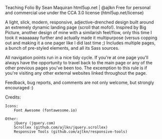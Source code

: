 Teaching Folio By Sean Maquiran
html5up.net | @ajlkn
Free for personal and commercial use under the CCA 3.0 license (html5up.net/license)


A light, slick, modern, responsive, adjective-drenched design built around an extremely
dynamic landing page (scroll that mofo!). Inspired by Big Picture, another design
of mine with a similarish feel/flow, only this time I took it waaaaaay further and
actually made it multipurpose (versus copping out and making it a one pager like I
did last time ;) Includes multiple pages, a bunch of pre-styled elements, and all
its Sass sources.


All navigation points run in a nice tidy cycle. If you're at one page you'll always have the opportunity to travel back to the main page or any of the other previous pages you've been too. The excemption to this rule is if you're visiting any other external websites linked throughout the page.

Feedback, bug reports, and comments are not only welcome, but strongly encouraged :)

Credits:


	Icons:
		Font Awesome (fontawesome.io)

	Other:
		jQuery (jquery.com)
		Scrollex (github.com/ajlkn/jquery.scrollex)
		Responsive Tools (github.com/ajlkn/responsive-tools)
